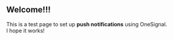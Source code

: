 ## Welcome!!!

This is a test page to set up **push notifications** using OneSignal.   
I hope it works!
